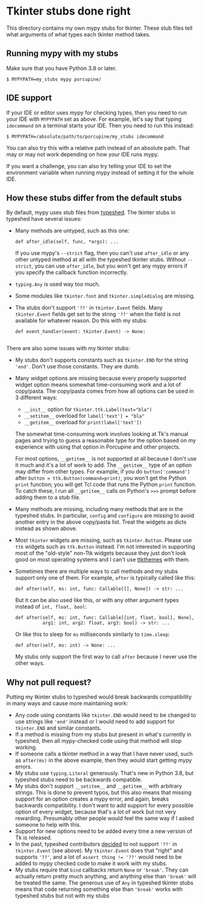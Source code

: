 # Tkinter stubs done right

This directory contains my own mypy stubs for tkinter. These stub files tell
what arguments of what types each tkinter method takes.


## Running mypy with my stubs

Make sure that you have Python 3.8 or later.

```
$ MYPYPATH=my_stubs mypy porcupine/
```


## IDE support

If your IDE or editor uses mypy for checking types, then you need to run your
IDE with `MYPYPATH` set as above. For example, let's say that typing
`idecommand` on a terminal starts your IDE. Then you need to run this instead:

```
$ MYPYPATH=/absolute/path/to/porcupine/my_stubs idecommand
```

You can also try this with a relative path instead of an absolute path. That
may or may not work depending on how your IDE runs mypy.

If you want a challenge, you can also try telling your IDE to set the
environment variable when running mypy instead of setting it for the whole IDE.


## How these stubs differ from the default stubs

By default, mypy uses stub files from [typeshed](https://github.com/python/typeshed/tree/master/stdlib/3/tkinter).
The tkinter stubs in typeshed have several issues:
- Many methods are untyped, such as this one:

    ```python3
    def after_idle(self, func, *args): ...
    ```

    If you use mypy's `--strict` flag, then you can't use `after_idle` or any
    other untyped method at all with the typeshed tkinter stubs. Without
    `--strict`, you can use `after_idle`, but you won't get any mypy errors if
    you specify the callback function incorrectly.

- `typing.Any` is used way too much.
- Some modules like `tkinter.font` and `tkinter.simpledialog` are missing.
- The stubs don't support `'??'` in `tkinter.Event` fields. Many
  `tkinter.Event` fields get set to the string `'??'` when the field is not
  available for whatever reason. Do this with my stubs:

    ```
    def event_handler(event: tkinter.Event) -> None:
        
    ```

There are also some issues with my tkinter stubs:
- My stubs don't supports constants such as `tkinter.END` for the string
  `'end'`. Don't use those constants. They are dumb.
- Many widget options are missing because every properly supported widget
  option means somewhat time-consuming work and a lot of copy/pasta. The
  copy/pasta comes from how all options can be used in 3 different ways:
    - `__init__` option for `tkinter.ttk.Label(text="bla")`
    - `__setitem__` overload for `label['text'] = "bla"`
    - `__getitem__` overload for `print(label['text'])`

    The somewhat time-consuming work involves looking at Tk's manual pages and
    trying to guess a reasonable type for the option based on my experience
    with using that option in Porcupine and other projects.

    For most options, `__getitem__` is not supported at all because I don't use
    it much and it's a lot of work to add. The `__getitem__` type of an option
    may differ from other types. For example, if you do `button['command']`
    after `button = ttk.Button(command=print)`, you won't get the Python
    `print` function; you will get Tcl code that runs the Python `print`
    function. To catch these, I run all `__getitem__` calls on Python's `>>>`
    prompt before adding them to a stub file.
- Many methods are missing, including many methods that are in the typeshed
  stubs. In particular, `config` and `configure` are missing to avoid another
  entry in the above copy/pasta list. Treat the widgets as dicts instead as
  shown above.
- Most `tkinter` widgets are missing, such as `tkinter.Button`. Please use
  `ttk` widgets such as `ttk.Button` instead. I'm not interested in supporting
  most of the "old-style" non-Ttk widgets because they just don't look good on
  most operating systems and I can't use
  [ttkthemes](https://github.com/TkinterEP/ttkthemes) with them.
- Sometimes there are multiple ways to call methods and my stubs support only
  one of them. For example, `after` is typically called like this:

    ```python3
    def after(self, ms: int, func: Callable[[], None]) -> str: ...
    ```

    But it can be also used like this, or with any other argument types instead
    of `int, float, bool`:

    ```python3
    def after(self, ms: int, func: Callable[[int, float, bool], None],
              arg1: int, arg2: float, arg3: bool) -> str: ...
    ```

    Or like this to sleep for `ms` milliseconds similarly to `time.sleep`:

    ```python3
    def after(self, ms: int) -> None: ...
    ```

    My stubs only support the first way to call `after` because I never use the
    other ways.


## Why not pull request?

Putting my tkinter stubs to typeshed would break backwards compatibility in
many ways and cause more maintaining work:
- Any code using constants like `tkinter.END` would need to be changed to use
  strings like `'end'` instead or I would need to add support for `tkinter.END`
  and similar constants.
- If a method is missing from my stubs but present in what's currently in
  typeshed, then all mypy-checked code using that method will stop working.
- If someone calls a tkinter method in a way that I have never used, such as
  `after(ms)` in the above example, then they would start getting mypy errors.
- My stubs use `typing.Literal` generously. That's new in Python 3.8, but
  typeshed stubs need to be backwards compatible.
- My stubs don't support `__setitem__` and `__getitem__` with arbitrary
  strings. This is done to prevent typos, but this also means that missing
  support for an option creates a mypy error, and again, breaks backwards
  compatibility. I don't want to add support for every possible option of every
  widget, because that's a lot of work but not very rewarding. Presumably other
  people would feel the same way if I asked someone to help with this.
- Support for new options need to be added every time a new version of Tk is released.
- In the past, typeshed contributors
  [decided](https://github.com/python/typeshed/pull/4200) to not support `'??'`
  in `tkinter.Event` (see above). My `tkinter.Event` does that "right" and
  supports `'??'`, and a lot of  `assert thing != '??'` would need to be added
  to mypy checked code to make it work with my stubs.
- My stubs require that `bind` callbacks return `None` or `'break'`. They can
  actually return pretty much anything, and anything else than `'break'` will
  be treated the same. The generous use of `Any` in typeshed tkinter stubs
  means that code returning something else than `'break'` works with typeshed
  stubs but not with my stubs
